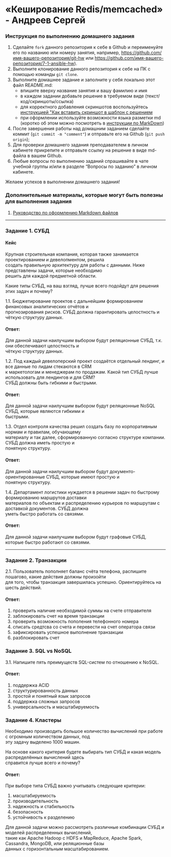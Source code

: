 # «Кеширование Redis/memcached» - Андреев Сергей


### Инструкция по выполнению домашнего задания

   1. Сделайте `fork` данного репозитория к себе в Github и переименуйте его по названию или номеру занятия, например, https://github.com/имя-вашего-репозитория/git-hw или  https://github.com/имя-вашего-репозитория/7-1-ansible-hw).
   2. Выполните клонирование данного репозитория к себе на ПК с помощью команды `git clone`.
   3. Выполните домашнее задание и заполните у себя локально этот файл README.md:
      - впишите вверху название занятия и вашу фамилию и имя
      - в каждом задании добавьте решение в требуемом виде (текст/код/скриншоты/ссылка)
      - для корректного добавления скриншотов воспользуйтесь [инструкцией "Как вставить скриншот в шаблон с решением](https://github.com/netology-code/sys-pattern-homework/blob/main/screen-instruction.md)
      - при оформлении используйте возможности языка разметки md (коротко об этом можно посмотреть в [инструкции  по MarkDown](https://github.com/netology-code/sys-pattern-homework/blob/main/md-instruction.md))
   4. После завершения работы над домашним заданием сделайте коммит (`git commit -m "comment"`) и отправьте его на Github (`git push origin`);
   5. Для проверки домашнего задания преподавателем в личном кабинете прикрепите и отправьте ссылку на решение в виде md-файла в вашем Github.
   6. Любые вопросы по выполнению заданий спрашивайте в чате учебной группы и/или в разделе “Вопросы по заданию” в личном кабинете.
   
Желаем успехов в выполнении домашнего задания!
   
### Дополнительные материалы, которые могут быть полезны для выполнения задания

1. [Руководство по оформлению Markdown файлов](https://gist.github.com/Jekins/2bf2d0638163f1294637#Code)

---

### Задание 1. СУБД
#### Кейс
Крупная строительная компания, которая также занимается проектированием и девелопментом, решила  
создать правильную архитектуру для работы с данными. Ниже представлены задачи, которые необходимо  
решить для каждой предметной области.  

Какие типы СУБД, на ваш взгляд, лучше всего подойдут для решения этих задач и почему?  

1.1. Бюджетирование проектов с дальнейшим формированием финансовых аналитических отчётов и  
прогнозирования рисков. СУБД должна гарантировать целостность и чёткую структуру данных.  

#### Ответ:
Для данной задачи наилучшим выбором будут реляционные СУБД, т.к. они обеспечивают целостность и  
чёткую структуру данных.  

1.2. Под каждый девелоперский проект создаётся отдельный лендинг, и все данные по лидам стекаются в CRM  
к маркетологам и менеджерам по продажам. Какой тип СУБД лучше использовать для лендингов и для CRM?  
СУБД должны быть гибкими и быстрыми.  

#### Ответ:
Для данной задачи наилучшим выбором будут реляционные NoSQL СУБД, которые являются гибкими и  
быстрыми.  

1.3. Отдел контроля качества решил создать базу по корпоративным нормам и правилам, обучающему  
материалу и так далее, сформированную согласно структуре компании. СУБД должна иметь простую и  
понятную структуру.  

#### Ответ:
Для данной задачи наилучшим выбором будут документо-ориентированные СУБД, которые имеют простую и  
понятную структуру.  

1.4. Департамент логистики нуждается в решении задач по быстрому формированию маршрутов доставки  
материалов по объектам и распределению курьеров по маршрутам с доставкой документов. СУБД должна  
уметь быстро работать со связями.  

#### Ответ:

Для данной задачи наилучшим выбором будут графовые СУБД, которые быстро работают со связями.  

---

### Задание 2. Транзакции

2.1. Пользователь пополняет баланс счёта телефона, распишите пошагово, какие действия должны произойти  
для того, чтобы транзакция завершилась успешно. Ориентируйтесь на шесть действий.  

#### Ответ:
1. проверить наличие необходимой суммы на счете отправителя
2. заблокировать счет на время транзакции
3. проверить возможность пополения телефонного номера
4. списать средтсва со счета и перевести на счет оператора связи
5. зафиксировать успешное выполнение транзакции
6. разблокировать счет

### Задание 3. SQL vs NoSQL

3.1. Напишите пять преимуществ SQL-систем по отношению к NoSQL.  

#### Ответ:
1. поддержка ACID
2. структурированность данных
3. простой и понятный язык запросов
4. поддержка сложных запросов
5. универсальность и масштабируемость

### Задание 4. Кластеры

Необходимо производить большое количество вычислений при работе с огромным количеством данных, под  
эту задачу выделено 1000 машин.  

На основе какого критерия будете выбирать тип СУБД и какая модель распределённых вычислений здесь  
справится лучше всего и почему?  

#### Ответ:
При выборе типа СУБД важно учитывать следующие критерии:  

1. масштабируемость
2. производительность
3. надежность и стабильность
4. безопасность
5. устойчивость к разделению

Для данной задачи можно рассмотреть различные комбинации СУБД и моделей распределенных вычислений,  
такие как Apache Hadoop с HDFS и MapReduce, Apache Spark, Cassandra, MongoDB, или реляционные базы  
данных с горизонтальным масштабированием.  
